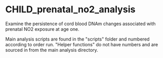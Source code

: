 # CHILD_prenatal_no2_analysis
Examine the persistence of cord blood DNAm changes associated with prenatal NO2 exposure at age one.

Main analysis scripts are found in the "scripts" folder and numbered according to order run. "Helper functions" do not have numbers and are sourced in from the main analysis directory.

